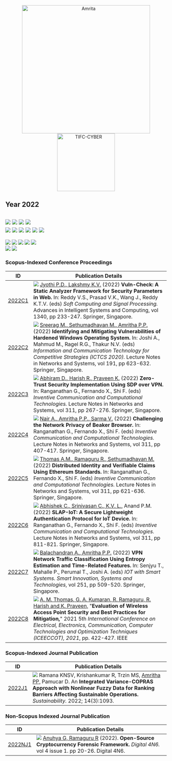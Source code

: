 <p align="center">
    <img src="https://amrita-tifac-cyber-blockchain.github.io/Amrita-TIFAC-Cyber-Blockchain/AVV_PNG.png" alt ="Amrita" width="400" />
    <img src="https://amrita.edu/wp-content/uploads/2021/09/1597668744269.jpg" alt ="TIFC-CYBER" width="180" />
</p>

## Year 2022
![](https://img.shields.io/badge/Year-2022-brightgreen) ![](https://img.shields.io/badge/Scopus_Conference-8-brightgreen) ![](https://img.shields.io/badge/Scopus_Journal-1-brightgreen)  ![](https://img.shields.io/badge/Non_Scopus_Journal-1-orange) <br/>
![](https://img.shields.io/badge/M_Sethumadhavan-2-blue) ![](https://img.shields.io/badge/C_Srinivasan-1-blue) ![](https://img.shields.io/badge/Lakshmy_K_V-2-blue) ![](https://img.shields.io/badge/Amritha_P_P-4-blue) ![](https://img.shields.io/badge/Praveen_K-2-blue) ![](https://img.shields.io/badge/Ramaguru_R-3-blue)
----------------------
![](https://img.shields.io/badge/Inventive_Communication_and_Computational_Technologies-4-yellow) ![](https://img.shields.io/badge/Soft_Computing_and_Signal_Processing-1-yellow) ![](https://img.shields.io/badge/ICTCS-1-yellow) ![](https://img.shields.io/badge/IOT_with_Smart_Systems-1-yellow) ![](https://img.shields.io/badge/ICEECCOT-1-yellow) <br/>
![](https://img.shields.io/badge/Digital_4N6-1-yellowgreen) ![](https://img.shields.io/badge/Sustainability-1-yellowgreen) 


### Scopus-Indexed Conference Proceedings

| ID |	Publication Details |
| ---- | -------------------------------- |
| [2022C1](https://doi.org/10.1007/978-981-16-1249-7_23) | ![](https://img.shields.io/badge/-M.Tech-blue) [Jyothi P.D., Lakshmy K.V.](a) (2022) **Vuln-Check: A Static Analyzer Framework for Security Parameters in Web.** In: Reddy V.S., Prasad V.K., Wang J., Reddy K.T.V. (eds) _Soft Computing and Signal Processing._ Advances in Intelligent Systems and Computing, vol 1340, pp 233-247. Springer, Singapore. | 
| [2022C2](https://doi.org/10.1007/978-981-16-0739-4_59) | ![](https://img.shields.io/badge/-M.Tech-blue) [Sreerag M., Sethumadhavan M., Amritha P.P.](a) (2022) **Identifying and Mitigating Vulnerabilities of Hardened Windows Operating System.** In: Joshi A., Mahmud M., Ragel R.G., Thakur N.V. (eds) _Information and Communication Technology for Competitive Strategies (ICTCS 2020)._ Lecture Notes in Networks and Systems, vol 191, pp 623-632. Springer, Singapore.|
| [2022C3](https://doi.org/10.1007/978-981-16-5529-6_22) | ![](https://img.shields.io/badge/-M.Tech-blue) [Abhiram D., Harish R., Praveen K.](a) (2022) **Zero-Trust Security Implementation Using SDP over VPN.** In: Ranganathan G., Fernando X., Shi F. (eds) _Inventive Communication and Computational Technologies._ Lecture Notes in Networks and Systems, vol 311, pp 267-276. Springer, Singapore. |
| [2022C4](https://doi.org/10.1007/978-981-16-5529-6_32) | ![](https://img.shields.io/badge/-M.Tech-blue) [Nair A., Amritha P.P., Sarma V.](a) (2022) **Challenging the Network Privacy of Beaker Browser.** In: Ranganathan G., Fernando X., Shi F. (eds) _Inventive Communication and Computational Technologies._ Lecture Notes in Networks and Systems, vol 311, pp 407-417. Springer, Singapore. |
| [2022C5](https://doi.org/10.1007/978-981-16-5529-6_48) | ![](https://img.shields.io/badge/-MTech_Course_Project-blue) [Thomas A.M., Ramaguru R., Sethumadhavan M.](a) (2022) **Distributed Identity and Verifiable Claims Using Ethereum Standards.** In: Ranganathan G., Fernando X., Shi F. (eds) _Inventive Communication and Computational Technologies._ Lecture Notes in Networks and Systems, vol 311, pp 621-636. Springer, Singapore. |
| [2022C6](https://doi.org/10.1007/978-981-16-5529-6_61) | ![](https://img.shields.io/badge/-M.Tech-blue) [Abhishek C., Srinivasan C., K.V. L.,](a) Anand P.M. (2022) **SLAP-IoT: A Secure Lightweight Authentication Protocol for IoT Device.** In: Ranganathan G., Fernando X., Shi F. (eds) _Inventive Communication and Computational Technologies._ Lecture Notes in Networks and Systems, vol 311, pp 811-821. Springer, Singapore. | 
| [2022C7](https://doi.org/10.1007/978-981-16-3945-6_50) | ![](https://img.shields.io/badge/-M.Tech-blue) [Balachandran A., Amritha P.P.](a) (2022) **VPN Network Traffic Classification Using Entropy Estimation and Time-Related Features.** In: Senjyu T., Mahalle P., Perumal T., Joshi A. (eds) _IOT with Smart Systems. Smart Innovation, Systems and Technologies_, vol 251, pp 509-520. Springer, Singapore. |
| [2022C8](https://doi.org/10.1109/ICEECCOT52851.2021.9707914) | ![](https://img.shields.io/badge/-M.Tech-blue) [A. M. Thomas, G. A. Kumaran, R. Ramaguru, R. Harish and K. Praveen,]() "**Evaluation of Wireless Access Point Security and Best Practices for Mitigation,**" 2021 5th _International Conference on Electrical, Electronics, Communication, Computer Technologies and Optimization Techniques (ICEECCOT), 2021_, pp. 422-427. IEEE |


### Scopus-Indexed Journal Publication

| ID |	Publication Details |
| ---- | -------------------------------- |
| [2022J1](https://www.mdpi.com/2071-1050/14/3/1093) | ![](https://img.shields.io/badge/-Faculty-blue) Ramana KNSV, Krishankumar R, Trzin MS, [Amritha PP,]() Pamucar D. An **Integrated Variance-COPRAS Approach with Nonlinear Fuzzy Data for Ranking Barriers Affecting Sustainable Operations.** _Sustainability._ 2022; 14(3):1093. | 


### Non-Scopus Indexed Journal Publication

| ID |	Publication Details |
| ---- | -------------------------------- |
| [2022NJ1](https://doi.org/10.46293/4n6/2022.02.01.03) | ![](https://img.shields.io/badge/-MTech_Course_Project-blue) [Anuhya G, Ramaguru R](a) (2022). **Open-Source Cryptocurrency Forensic Framework.** _Digital 4N6._ vol 4 issue 1. pp 20-26. Digital 4N6. |
